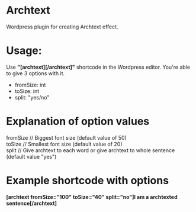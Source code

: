 # Archtext
Wordpress plugin for creating Archtext effect.

# Usage:
Use <strong>"[archtext][/archtext]"</strong> shortcode in the Wordpress editor. You're able to give 3 options with it.
  - fromSize: int
  - toSize:   int
  - split:    "yes/no"


# Explanation of option values
fromSize  // Biggest font size (default value of 50)<br>
toSize    // Smallest font size (default value of 20)<br>
split     // Give archtext to each word or give archtext to whole sentence (default value "yes")<br>


# Example shortcode with options

<strong>[archtext fromSize="100" toSize="40" split="no"]I am a archtexted sentence[/archtext]</strong>
